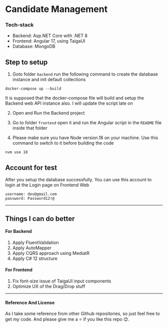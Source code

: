 # Candidate Management

### Tech-stack
- Backend: Asp.NET Core with .NET 8
- Frontend: Angular 17, using TaigaUI
- Database: MongoDB

## Step to setup
1. Goto folder `backend` run the following command to create the database instance and init default collections
```
docker-compose up --build
```

It is supposed that the docker-compose file will build and setup the Backend web API instance also. I will update the script late on

2. Open and Run the Backend project

3. Go to folder `frontend` open it and run the  Angular script in the `README` file inside that folder
4. Please make sure you have Node version.18 on your machine. Use this command to switch to it before building the code
```
nvm use 18
```

## Account for test
After you setup the database successfully. You can use this account to login at the Login page on Frontend Web
```
username: dev@gmail.com
password: Password12!@
```

--------------------------------
## Things I can do better
#### For Backend
1. Apply FluentValidation
2. Apply AutoMapper
3. Apply CQRS approach using MediatR
4. Apply C# 12 structure
   
#### For Frontend
1. Fix font-size issue of TaigaUI input components
2. Optimize UX of the Drag/Drop stuff


---
#### Reference And License
As I take some reference from other Github repositories, so just feel free to get my code.
And please give me a ⭐ if you like this repo 😊. 